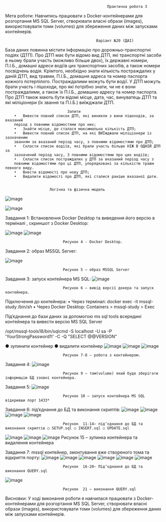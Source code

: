                                                   Практична робота 3
                                                  
Мета роботи: Навчитись працювати з Docker-контейнерами для розгортання MS SQL Server, створювати власні образи (images), використовувати томи (volumes) для збереження даних між запусками контейнерів.

                                             Варіант №20 (ДАІ)
База даних повинна містити інформацію про дорожньо-транспортні
подіях (ДТП). Про ДТП має бути відомо вид ДТП, які транспортні засоби в ньому брали участь (можливо більше двох), їх державні номери, П.І.Б., домашні адреси водіїв цих транспортних засобів, а також номери посвідчень водія. Крімтого, необхідно знати кількість постраждалих у даній ДТП, вид травми, П.І.Б., домашня адреса та номер паспорта кожного потерпілого. Постраждалими можуть бути водії. У ДТП можуть брати участь і пішоходи, про які потрібно знати, чи не є вони постраждалими, а також їх П.І.Б., домашню адресу та номер паспорта. Про ДТП також мають бути відомі місце, дата, час, винуватець ДТП та які міліціонери (їх звання та П.І.Б.) виїжджали ДТП.
                          
                                Запити
        •	Вивести повний список ДТП, які виникли з вини пішоходів, за вказаний
        період з повними відомостями про них;
        •	Знайти місце, де сталася максимальна кількість ДТП;
        •	Вивести повний список ДТП, на які ВИЇжджали міліціонери із зазначеним
        званням за вказаний період часу, з повними відомостями про ДТП;
        •	Скласти список водіїв, які брали участь більше НІЖ В ОДНІЙ ДТП за
        зазначений період часу, З повними відомостями про цих водіїв;
        •	Скласти список постраждалих у ДТП за вказаний період часу з
        повними відомостями про ці ДТП, упорядковані за кількістю травм певного виду.
        •	Внести відомості про нову ДТП;
        •	Видалити відомості про ДТП, які сталися раніше вказаної дати.

                            
                        Логічна та фізична модель
![image](https://github.com/user-attachments/assets/f28b2ca6-c263-4cf1-8a6b-23382d8fbcb9)

![image](https://github.com/user-attachments/assets/96d46b57-0b9a-4983-97ca-c6d99bad622c)



Завдання 1: Встановлення Docker Desktop та виведення його версію в терміналі , скриншот з Docker Desktop:
 
 ![image](https://github.com/user-attachments/assets/24984908-469a-4578-96d1-e1c59cd5daaf)
![image](https://github.com/user-attachments/assets/e2fbd3ea-c679-4327-ac58-6002bf3f3663)

                              Рисунок 4 - Docker Desktop.

Завдання 2: образ MSSQL Server:

 ![image](https://github.com/user-attachments/assets/ce6effa3-ffcd-4909-9216-dfb3f4eab2ec)

                              Рисунок 5 – образ MSSQL Server


Завдання 3: запуск контейнера MS SQL:
![image](https://github.com/user-attachments/assets/b67d33e0-dcb7-4560-a137-99f393ff0c73)

 
                              Рисунок 6 – вивід версії докера та запуск контейнера.

Підключення до контейнера: 
•	Через термінал: 
docker exec -it mssql-study /bin/sh
•	Через Docker Desktop: Containers > mssql-study > Exec

Підʼєднання до бази даних за допомогою ms sql tools всередині контейнера та вивести версію MS SQL Server 

/opt/mssql-tools18/bin/sqlcmd -S localhost -U sa -P 'YourStrongPassword1!' -C -Q "SELECT @@VERSION"

● зупинити контейнер 
● видалити контейнер
![image](https://github.com/user-attachments/assets/ae927c13-576a-469c-b16c-9a191deec91f)
![image](https://github.com/user-attachments/assets/3104d5e8-279c-4659-abc5-8cf4a9a3dd75)
![image](https://github.com/user-attachments/assets/dd9be7e9-af73-4046-9df7-224f233f3bdc)
 
                              Рисунок 7-8 – робота з контейнером.

Завдання 4:
 ![image](https://github.com/user-attachments/assets/a227648d-ca54-4bc3-9fc1-743948ec2b0b)

                              Рисунок 9 – том(volume) який буде зберігати інформацію БД ззовні контейнера.

Завдання 5:
 ![image](https://github.com/user-attachments/assets/bae98acd-9463-44d4-8987-6fd41b659cab)

                              Рисунок 10 – запуск контейнера MS SQL відкривши порт 1433*


Завдання 6: під’єднання до БД та виконання скриптів: 
  ![image](https://github.com/user-attachments/assets/f0e455c7-1542-44c6-be58-a023f1673ee1)
![image](https://github.com/user-attachments/assets/2c70bf70-4fa6-45a9-ae42-44fcfa084a57)
![image](https://github.com/user-attachments/assets/45325152-50f7-4003-b1fd-31737349cdf8)
![image](https://github.com/user-attachments/assets/2265e381-b84b-4916-83b9-c17d26503d1a)

                              Рисунок  11-14– під’єднання до БД та виконання скриптів ○ SETUP.sql ○ INSERT.sql ○ UPDATE.sql 

 ![image](https://github.com/user-attachments/assets/cdb2e1f9-fb05-4ae2-b4dc-94cdc9366754)
![image](https://github.com/user-attachments/assets/dd2923e6-519c-4cde-a52a-810fb1961950)
![image](https://github.com/user-attachments/assets/9585342c-d51a-405c-bb5a-d65743e1550c)
                              Рисунок 15 –  зупинка контейнера  та видалення контейнера




Завдання 7: mssql контейнер, змонтування вже створеного тома та відкриття порту:
  ![image](https://github.com/user-attachments/assets/f162cb99-266f-439c-8d0b-64f684bbb4e3)
![image](https://github.com/user-attachments/assets/33e030f1-0665-40f8-a606-314052fd52ab)
![image](https://github.com/user-attachments/assets/ca8f4fc2-2f16-44c9-8600-4b725fb84dad)
![image](https://github.com/user-attachments/assets/e3af364b-dbeb-4663-b585-a2b220822369)
![image](https://github.com/user-attachments/assets/38f9833f-144c-46e2-af54-c1d76202df0e)
![image](https://github.com/user-attachments/assets/ecd5390e-e2c5-4eda-8052-0cc12449d59a)

                              Рисунок  16-20– Підʼєднання до БД та виконання QUERY.sql
 ![image](https://github.com/user-attachments/assets/5afa2b5e-c649-486c-80a8-01a3656d9082)

                              Рисунок  21 – виконання QUERY.sql
Висновки: 
У ході виконання роботи я навчилася працювати з Docker-контейнерами для розгортання MS SQL Server, створювати власні образи (images), використовувати томи (volumes) для збереження даних між запусками контейнерів.

